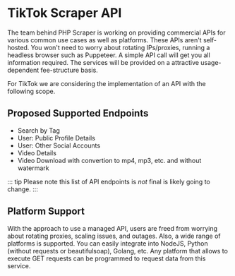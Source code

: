 # TikTok Scraper API

The team behind PHP Scraper is working on providing commercial APIs for various common use cases as well as platforms. These APIs aren't self-hosted. You won't need to worry about rotating IPs/proxies, running a headless browser such as Puppeteer. A simple API call will get you all information required. The services will be provided on a attractive usage-dependent fee-structure basis.

For TikTok we are considering the implementation of an API with the following scope.

## Proposed Supported Endpoints

- Search by Tag
- User: Public Profile Details
- User: Other Social Accounts
- Video Details
- Video Download with convertion to mp4, mp3, etc. and without watermark

::: tip
Please note this list of API endpoints is *not* final is likely going to change.
:::

## Platform Support

With the approach to use a managed API, users are freed from worrying about rotating proxies, scaling issues, and outages. Also, a wide range of platforms is supported. You can easily integrate into NodeJS, Python (without requests or beautifulsoap), Golang, etc. Any platform that allows to execute GET requests can be programmed to request data from this service.
